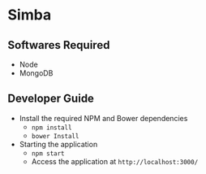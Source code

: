 # Simba
## Softwares Required

* Node
* MongoDB

## Developer Guide
* Install the required NPM and Bower dependencies
    * `npm install`
    * `bower Install`
* Starting the application
    *  `npm start`
    * Access the application at `http://localhost:3000/`
